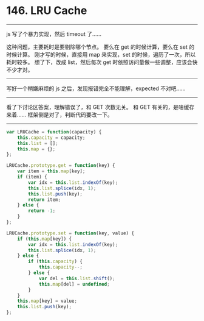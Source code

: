 # 146. LRU Cache

---

js 写了个暴力实现，然后 timeout 了…… 

这种问题，主要耗时是要剔除哪个节点。
要么在 get 的时候计算，要么在 set 的时候计算。
刚才写的时候，直接用 map 来实现，set 的时候，遍历了一次，所以耗时较多。
想了下，改成 list，然后每次 get 时依照访问量做一些调整，应该会快不少才对。

---

写好一个稍嫌麻烦的 js 之后，发现报错完全不能理解，expected 不对吧……

---

看了下讨论区答案，理解错误了，和 GET 次数无关。
和 GET 有关的，是啥缓存来着…… 
框架倒是对了，判断代码要改一下。

---

```js
var LRUCache = function(capacity) {
    this.capacity = capacity;
    this.list = [];
    this.map = {};
};

LRUCache.prototype.get = function(key) {
    var item = this.map[key];
    if (item) {
        var idx = this.list.indexOf(key);
        this.list.splice(idx, 1);
        this.list.push(key);
        return item;
    } else {
        return -1;
    }
};

LRUCache.prototype.set = function(key, value) {
    if (this.map[key]) {
        var idx = this.list.indexOf(key);
        this.list.splice(idx, 1);
    } else {
        if (this.capacity) {
            this.capacity--;
        } else {
            var del = this.list.shift();
            this.map[del] = undefined;
        }
    }
    this.map[key] = value;
    this.list.push(key);
};
```
